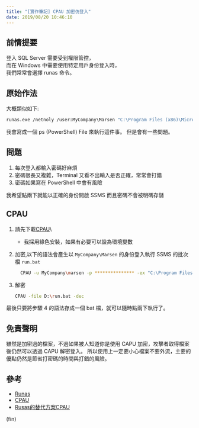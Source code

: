 ```yaml
---
title: "[實作筆記] CPAU 加密仿登入"
date: 2019/08/20 10:46:10
---
```


## 前情提要

登入 SQL Server 需要受到權限管控，  
而在 Windows 中需要使用特定用戶身份登入時，  
我們常常會選擇 runas 命令。  

## 原始作法

大概類似如下:

```bash
runas.exe /netnoly /user:MyCompany\Marsen "C:\Program Files (x86)\Microsoft SQL Server\140\Tools\Binn\ManagementStudio\Ssms.exe"
```

我會寫成一個 ps (PowerShell) File 來執行這件事。
但是會有一些問題。

## 問題

1. 每次登入都輸入密碼好麻煩
2. 密碼很長又複雜，Terminal 又看不出輸入是否正確，常常會打錯
3. 密碼如果寫在 PowerShell 中會有風險

我希望點兩下就能以正確的身份開啟 SSMS 而且密碼不會被明碼存儲

## CPAU

1. 請先下載[CPAU](https://www.joeware.net/freetools/tools/cpau/)\
   - 我採用綠色安裝，如果有必要可以設為環境變數



2. 加密,以下的語法會產生以 `MyCompany\Marsen` 的身份登入執行 SSMS 的批次檔 `run.bat`

    ```bash
      CPAU -u MyCompany\marsen -p *************** -ex "C:\Program Files (x86)\Microsoft SQL Server\140\Tools\Binn\ManagementStudio\Ssms.exe" -enc -file D:\run.bat
    ```

3. 解密

    ```bash
    CPAU -file D:\run.bat -dec
    ```

最後只要將步驟 4 的語法存成一個 bat 檔，就可以隨時點兩下執行了。

## 免責聲明

雖然是加密過的檔案，不過如果被人知道你是使用 CAPU 加密，攻擊者取得檔案後仍然可以透過 CAPU 解密登入。
所以使用上一定要小心檔案不要外流，主要的優點仍然是節省打密碼的時間與打錯的風險。

## 參考

- [Runas](https://docs.microsoft.com/en-us/previous-versions/windows/it-pro/windows-server-2012-r2-and-2012/cc771525(v%3Dws.11))
- [CPAU](https://www.joeware.net/freetools/tools/cpau/)
- [Rusas的替代方案CPAU](https://blog.xuite.net/billchu1109/wretch/142970080-Rusas%E7%9A%84%E6%9B%BF%E4%BB%A3%E6%96%B9%E6%A1%88CPAU)

(fin)
